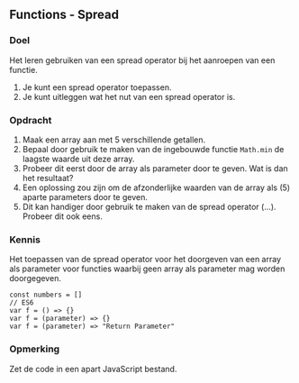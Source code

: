 ## Functions - Spread

### Doel
Het leren gebruiken van een spread operator bij het aanroepen van een functie.
1. Je kunt een spread operator toepassen.
2. Je kunt uitleggen wat het nut van een spread operator is.

### Opdracht
1. Maak een array aan met 5 verschillende getallen.
2. Bepaal door gebruik te maken van de ingebouwde functie `Math.min` de laagste waarde uit deze array.
3. Probeer dit eerst door de array als parameter door te geven. Wat is dan het resultaat?
4. Een oplossing zou zijn om de afzonderlijke waarden van de array als (5) aparte parameters door te geven.
5. Dit kan handiger door gebruik te maken van de spread operator (...). Probeer dit ook eens.

### Kennis
Het toepassen van de spread operator voor het doorgeven van een array als parameter voor functies waarbij geen array als parameter mag worden doorgegeven.
```
const numbers = []
// ES6
var f = () => {}
var f = (parameter) => {}
var f = (parameter) => "Return Parameter"
```

### Opmerking 
Zet de code in een apart JavaScript bestand.